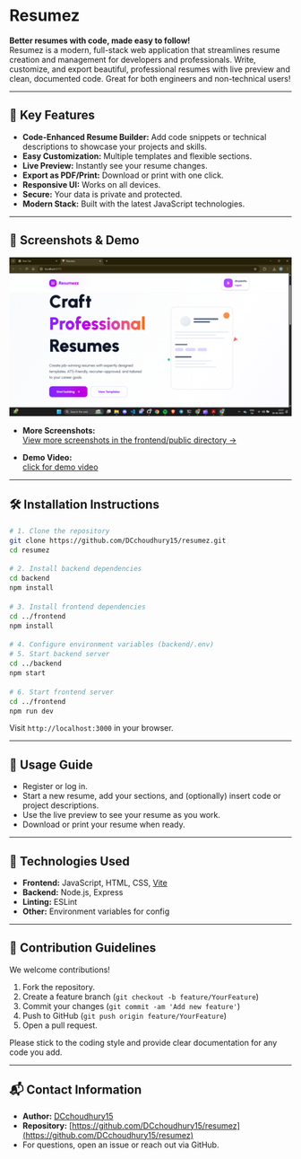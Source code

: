 # Resumez

**Better resumes with code, made easy to follow!**  
Resumez is a modern, full-stack web application that streamlines resume creation and management for developers and professionals. Write, customize, and export beautiful, professional resumes with live preview and clean, documented code. Great for both engineers and non-technical users!

---

## 🚀 Key Features

- **Code-Enhanced Resume Builder:** Add code snippets or technical descriptions to showcase your projects and skills.
- **Easy Customization:** Multiple templates and flexible sections.
- **Live Preview:** Instantly see your resume changes.
- **Export as PDF/Print:** Download or print with one click.
- **Responsive UI:** Works on all devices.
- **Secure:** Your data is private and protected.
- **Modern Stack:** Built with the latest JavaScript technologies.

---

## 📸 Screenshots & Demo

![App Screenshot](https://github.com/DCchoudhury15/resumez/blob/main/frontend/public/Screenshot%20(29).png)

- **More Screenshots:**  
  [View more screenshots in the frontend/public directory &rarr;](https://github.com/DCchoudhury15/resumez/tree/main/frontend/public)

- **Demo Video:**  
  [click for demo video](https://github.com/DCchoudhury15/resumez/blob/main/frontend/public/Untitled%20video%20-%20Made%20with%20Clipchamp%20(3).mp4)

---

## 🛠️ Installation Instructions

```sh
# 1. Clone the repository
git clone https://github.com/DCchoudhury15/resumez.git
cd resumez

# 2. Install backend dependencies
cd backend
npm install

# 3. Install frontend dependencies
cd ../frontend
npm install

# 4. Configure environment variables (backend/.env)
# 5. Start backend server
cd ../backend
npm start

# 6. Start frontend server
cd ../frontend
npm run dev
```
Visit `http://localhost:3000` in your browser.

---

## 📖 Usage Guide

- Register or log in.
- Start a new resume, add your sections, and (optionally) insert code or project descriptions.
- Use the live preview to see your resume as you work.
- Download or print your resume when ready.

---

## 🧰 Technologies Used

- **Frontend:** JavaScript, HTML, CSS, [Vite](https://vitejs.dev/)
- **Backend:** Node.js, Express
- **Linting:** ESLint
- **Other:** Environment variables for config

---

## 🤝 Contribution Guidelines

We welcome contributions!

1. Fork the repository.
2. Create a feature branch (`git checkout -b feature/YourFeature`)
3. Commit your changes (`git commit -am 'Add new feature'`)
4. Push to GitHub (`git push origin feature/YourFeature`)
5. Open a pull request.

Please stick to the coding style and provide clear documentation for any code you add.

---



## 📬 Contact Information

- **Author:** [DCchoudhury15](https://github.com/DCchoudhury15)
- **Repository:** [https://github.com/DCchoudhury15/resumez](https://github.com/DCchoudhury15/resumez)
- For questions, open an issue or reach out via GitHub.


